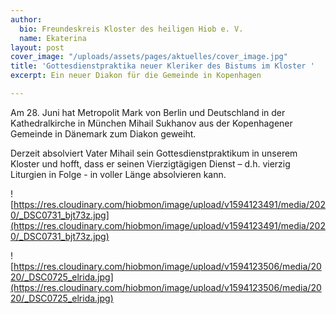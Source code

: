 ```yaml
---
author:
  bio: Freundeskreis Kloster des heiligen Hiob e. V.
  name: Ekaterina
layout: post
cover_image: "/uploads/assets/pages/aktuelles/cover_image.jpg"
title: 'Gottesdienstpraktika neuer Kleriker des Bistums im Kloster '
excerpt: Ein neuer Diakon für die Gemeinde in Kopenhagen

---
```

Am 28. Juni hat Metropolit Mark von Berlin und Deutschland in der Kathedralkirche in München Mihail Sukhanov aus der Kopenhagener Gemeinde in Dänemark zum Diakon geweiht.

Derzeit absolviert Vater Mihail sein Gottesdienstpraktikum in unserem Kloster und hofft, dass er seinen Vierzigtägigen Dienst – d.h. vierzig Liturgien in Folge - in voller Länge absolvieren kann.

![https://res.cloudinary.com/hiobmon/image/upload/v1594123491/media/2020/_DSC0731_bjt73z.jpg](https://res.cloudinary.com/hiobmon/image/upload/v1594123491/media/2020/_DSC0731_bjt73z.jpg)

![https://res.cloudinary.com/hiobmon/image/upload/v1594123506/media/2020/_DSC0725_elrida.jpg](https://res.cloudinary.com/hiobmon/image/upload/v1594123506/media/2020/_DSC0725_elrida.jpg)